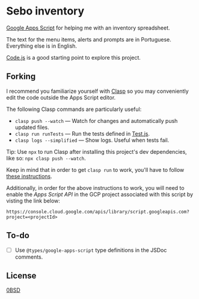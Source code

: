 # Sebo inventory

[Google Apps Script](https://developers.google.com/apps-script) for helping me
with an inventory spreadsheet.

The text for the menu items, alerts and prompts are in Portuguese. Everything
else is in English.

[Code.js](src/Code.js) is a good starting point to explore this project.

## Forking

I recommend you familiarize yourself with
[Clasp](https://github.com/google/clasp) so you may conveniently edit the code
outside the Apps Script editor.

The following Clasp commands are particularly useful:

- `clasp push --watch` — Watch for changes and automatically push updated files.
- `clasp run runTests` — Run the tests defined in [Test.js](src/Test.js).
- `clasp logs --simplified` — Show logs. Useful when tests fail.

Tip: Use `npx` to run Clasp after installing this project's dev dependencies,
like so: `npx clasp push --watch`.

Keep in mind that in order to get `clasp run` to work, you'll have to follow 
[these instructions](https://github.com/google/clasp/blob/master/docs/run.md).

Additionally, in order for the above instructions to work, you will need to
enable the _Apps Script API_ in the GCP project associated with this script by
visting the link below:

	https://console.cloud.google.com/apis/library/script.googleapis.com?project=<projectId>

## To-do

- [ ] Use `@types/google-apps-script` type definitions in the JSDoc comments.

## License

[0BSD](LICENSE)
